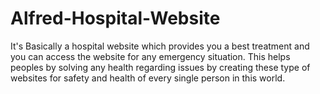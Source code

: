 # Alfred-Hospital-Website
It's Basically a hospital website which provides you a best treatment and you can access the website for any emergency situation. This helps peoples by solving any health regarding issues by creating these type of websites for safety and health of every single person in this world.
